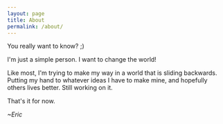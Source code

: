 ```yaml
---
layout: page
title: About
permalink: /about/
---
```


You really want to know? ;)

I'm just a simple person. I want to change the world!

Like most, I'm trying to make my way in a world that is sliding backwards. Putting my hand to whatever ideas I have to make mine, and hopefully others lives better. Still working on it.

That's it for now. 

*~Eric*



